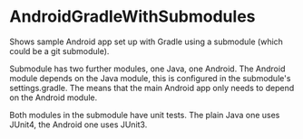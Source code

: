 # AndroidGradleWithSubmodules
Shows sample Android app set up with Gradle using a submodule (which could be a git submodule).

Submodule has two further modules, one Java, one Android. The Android module depends on the Java module, this is configured in the
submodule's settings.gradle. The means that the main Android app only needs to depend on the Android module.

Both modules in the submodule have unit tests. The plain Java one uses JUnit4, the Android one uses JUnit3.
